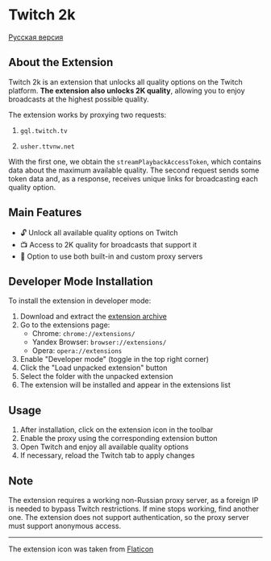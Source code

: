 # Twitch 2k

[Русская версия](README.md)

## About the Extension

Twitch 2k is an extension that unlocks all quality options on the Twitch platform. **The extension also unlocks 2K quality**, allowing you to enjoy broadcasts at the highest possible quality.

The extension works by proxying two requests:

1. `gql.twitch.tv`

2. `usher.ttvnw.net`

With the first one, we obtain the `streamPlaybackAccessToken`, which contains data about the maximum available quality. The second request sends some token data and, as a response, receives unique links for broadcasting each quality option.

## Main Features

- 🔓 Unlock all available quality options on Twitch
- 📺 Access to 2K quality for broadcasts that support it
- 🔧 Option to use both built-in and custom proxy servers

## Developer Mode Installation

To install the extension in developer mode:

1. Download and extract the [extension archive](https://github.com/MrSago/Twitch-2k/releases/latest)
2. Go to the extensions page:
   - Chrome: `chrome://extensions/`
   - Yandex Browser: `browser://extensions/`
   - Opera: `opera://extensions`
3. Enable "Developer mode" (toggle in the top right corner)
4. Click the "Load unpacked extension" button
5. Select the folder with the unpacked extension
6. The extension will be installed and appear in the extensions list

## Usage

1. After installation, click on the extension icon in the toolbar
2. Enable the proxy using the corresponding extension button
3. Open Twitch and enjoy all available quality options
4. If necessary, reload the Twitch tab to apply changes

## Note

The extension requires a working non-Russian proxy server, as a foreign IP is needed to bypass Twitch restrictions. If mine stops working, find another one. The extension does not support authentication, so the proxy server must support anonymous access.

---

The extension icon was taken from [Flaticon](https://www.flaticon.com/free-icon/twitch_3771425?term=twitch&page=1&position=43&origin=search&related_id=3771425)
